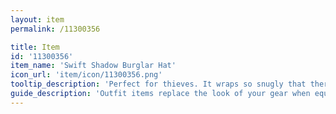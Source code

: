 ```yaml
---
layout: item
permalink: /11300356

title: Item
id: '11300356'
item_name: 'Swift Shadow Burglar Hat'
icon_url: 'item/icon/11300356.png'
tooltip_description: 'Perfect for thieves. It wraps so snugly that there''s no chance it''ll fall off.'
guide_description: 'Outfit items replace the look of your gear when equipped.'
---
```

